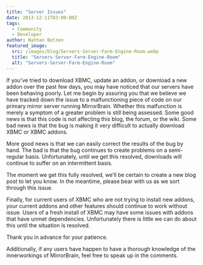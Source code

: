 ```yaml
---
title: "Server Issues"
date: 2013-12-11T03:00:00Z
tags:
  - Community
  - Developer
author: Nathan Betzen
featured_image:
  src: /images/blog/Servers-Server-Farm-Engine-Room.webp
  title: "Servers-Server-Farm-Engine-Room"
  alt: "Servers-Server-Farm-Engine-Room"
---
```


If you’ve tried to download XBMC, update an addon, or download a new addon over the past few days, you may have noticed that our servers have been behaving poorly. Let me begin by assuring you that we believe we have tracked down the issue to a malfunctioning piece of code on our primary mirror server running MirrorBrain. Whether this malfunction is merely a symptom of a greater problem is still being assessed. Some good news is that this code is not affecting this blog, the forum, or the wiki. Some bad news is that the bug is making it very difficult to actually download XBMC or XBMC addons.

More good news is that we can easily correct the results of the bug by hand. The bad is that the bug continues to create problems on a semi-regular basis. Unfortunately, until we get this resolved, downloads will continue to suffer on an intermittent basis.

The moment we get this fully resolved, we’ll be certain to create a new blog post to let you know. In the meantime, please bear with us as we sort through this issue.

Finally, for current users of XBMC who are not trying to install new addons, your current addons and other features should continue to work without issue. Users of a fresh install of XBMC may have some issues with addons that have unmet dependencies. Unfortunately there is little we can do about this until the situation is resolved.

Thank you in advance for your patience.

Additionally, if any users have happen to have a thorough knowledge of the innerworkings of MirrorBrain, feel free to speak up in the comments.
